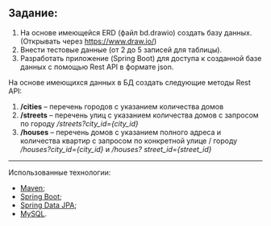 ## Задание:
1. На основе имеющейся ERD (файл bd.drawio) создать базу данных.(Открывать через https://www.draw.io/)
2. Внести тестовые данные (от 2 до 5 записей для таблицы).
3. Разработать приложение (Spring Boot) для доступа к созданной базе данных с помощью Rest API в формате json.

На основе имеющихся данных в БД создать следующие методы Rest API:
1. **/cities** – перечень городов с указанием количества домов
2. **/streets** – перечень улиц с указанием количества домов с запросом по городу */streets?city_id={city_id}*
3. **/houses** – перечень домов с указанием полного адреса и количества квартир с запросом по конкретной улице / городу  */houses?city_id={city_id}* и */houses? street_id={street_id}*

---
Использованные технологии:

- [Maven];
- [Spring Boot];
- [Spring Data JPA];
- [MySQL].

[maven]:<https://maven.apache.org/download.cgi>
[spring boot]:<https://www.baeldung.com/spring-with-maven>
[spring data jpa]:<https://www.baeldung.com/spring-with-maven>
[mysql]:<https://dev.mysql.com/downloads/mysql/>